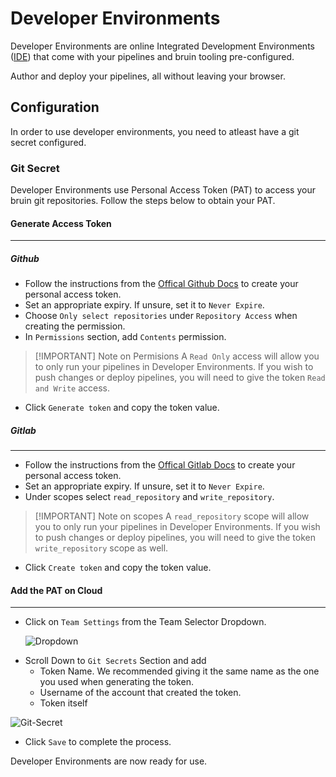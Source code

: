 # Developer Environments

Developer Environments are online Integrated Development Environments ([IDE](https://en.wikipedia.org/wiki/Integrated_development_environment)) that come with your pipelines and bruin tooling pre-configured.

Author and deploy your pipelines, all without leaving your browser.

## Configuration

In order to use developer environments, you need to atleast have a git secret configured.

### Git Secret 

Developer Environments use Personal Access Token (PAT) to access your bruin git repositories. Follow the steps below to obtain your PAT.

#### Generate Access Token
---

##### Github
- Follow the instructions from the [Offical Github Docs](https://docs.github.com/en/authentication/keeping-your-account-and-data-secure/managing-your-personal-access-tokens#creating-a-fine-grained-personal-access-token) to create your personal access token.
- Set an appropriate expiry. If unsure, set it to `Never Expire`.
- Choose `Only select repositories` under `Repository Access` when creating the permission.
- In `Permissions` section, add `Contents` permission. 
> [!IMPORTANT] Note on Permisions
> A `Read Only` access will allow you to only run your pipelines in Developer Environments. If you wish to push changes 
> or deploy pipelines, you will need to give the token `Read and Write` access.
- Click `Generate token` and copy the token value.

##### Gitlab
---
- Follow the instructions from the [Offical Gitlab Docs](https://docs.gitlab.com/user/profile/personal_access_tokens/#create-a-personal-access-token) to create your personal access token.
- Set an appropriate expiry. If unsure, set it to `Never Expire`.
- Under scopes select `read_repository` and `write_repository`.
> [!IMPORTANT] Note on scopes
> A `read_repository` scope will allow you to only run your pipelines in Developer Environments. If you wish to push changes 
> or deploy pipelines, you will need to give the token `write_repository` scope as well.
- Click `Create token` and copy the token value.

#### Add the PAT on Cloud
---
- Click on `Team Settings` from the Team Selector Dropdown. <p>![Dropdown](/public/dev-env/dropdown-team-settings.png)</p>
- Scroll Down to `Git Secrets` Section and add
    - Token Name. We recommended giving it the same name as the one you used when generating the token.
    - Username of the account that created the token.
    - Token itself
<p>

![Git-Secret](/public/dev-env/git-secret.png)
</p>

- Click `Save` to complete the process.

Developer Environments are now ready for use.